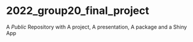 # 2022_group20_final_project
A *Public* Repository with A project, A presentation, A package and a Shiny App 
